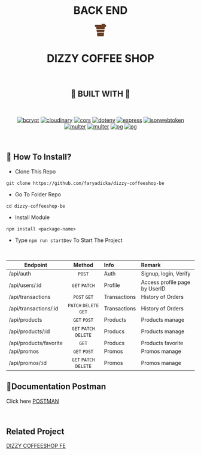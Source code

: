<H1 align="center">BACK END</H1>

<div align="center">
  <img src="others/assets/img/logo.png">
  <h1>DIZZY COFFEE SHOP</h1>

<br/>

## 🧰 BUILT WITH 🧰

<br/>

[![bcrypt](https://img.shields.io/badge/bcrypt-5.0.1-purple)](https://www.npmjs.com/package/bcrypt) [![cloudinary](https://img.shields.io/badge/cloudinary-1.30.0-purple)](https://www.npmjs.com/package/cloudinary) [![cors](https://img.shields.io/badge/cors-2.8.5-purple)](https://www.npmjs.com/package/cors) [![dotenv](https://img.shields.io/badge/dotenv-16.0.0-purple)](https://www.npmjs.com/package/dotenv) [![express](https://img.shields.io/badge/express-4.17.3-purple)](https://www.npmjs.com/package/express) [![jsonwebtoken](https://img.shields.io/badge/jsonwebtoken-8.5.1-purple)](https://www.npmjs.com/package/jsonwebtoken) [![multer](https://img.shields.io/badge/multer-1.4.4-purple)](https://www.npmjs.com/package/multer) [![multer](https://img.shields.io/badge/multer-1.4.4-purple)](https://www.npmjs.com/package/multer) [![pg](https://img.shields.io/badge/pg-8.7.3-purple)](https://www.npmjs.com/package/pg) [![pg](https://img.shields.io/badge/pg-8.7.3-purple)](https://www.npmjs.com/package/pg)

<br/>

</div>

## 📌 How To Install?

- Clone This Repo

```
git clone https://github.com/faryadicka/dizzy-coffeeshop-be
```

- Go To Folder Repo

```
cd dizzy-coffeeshop-be
```

- Install Module

```
npm install <package-name>
```

- Type `npm run startDev` To Start The Project

<br/>

| Endpoint               |         Method         | Info         | Remark                        |
| ---------------------- | :--------------------: | :----------- | :---------------------------- |
| /api/auth              |         `POST`         | Auth         | Signup, login, Verify         |
| /api/users/:id         |     `GET` `PATCH`      | Profile      | Access profile page by UserID |
| /api/transactions      |      `POST` `GET`      | Transactions | History of Orders             |
| /api/transactions/:id  | `PATCH` `DELETE` `GET` | Transactions | History of Orders             |
| /api/products          |      `GET` `POST`      | Products     | Products manage               |
| /api/products/:id      | `GET` `PATCH` `DELETE` | Producs      | Products manage               |
| /api/products/favorite |         `GET`          | Producs      | Products favorite             |
| /api/promos            |      `GET` `POST`      | Promos       | Promos manage                 |
| /api/promos/:id        | `GET` `PATCH` `DELETE` | Promos       | Promos manage                 |

## 🧻Documentation Postman

Click here [POSTMAN](https://documenter.getpostman.com/view/18740291/UzBnrSrc)

<br/>

## Related Project

[DIZZY COFFEESHOP FE](https://github.com/faryadicka/DIZZY-COFFEESHOP-FE)
